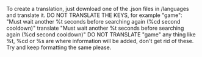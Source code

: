 
To create a translation, just download one of the .json files in /languages and translate it. DO NOT TRANSLATE THE KEYS, for example 
    "game": "Must wait another %t seconds before searching again (%cd second cooldown)"
translate "Must wait another %t seconds before searching again (%cd second cooldown)"
DO NOT TRANSLATE "game"
any thing like %t, %cd or %s are where information will be added, don't get rid of these. Try and keep formatting the same please.